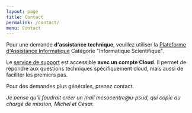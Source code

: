 ```yaml
---
layout: page
title: Contact
permalink: /contact/
menu: Contact
---
```


Pour une demande **d'assistance technique**, veuillez utiliser la [Plateforme d'Assistance Informatique](http://sos.di.u-psud.fr/) Catégorie "Informatique Scientifique".

Le [service de support](https://cloud-support.lal.in2p3.fr) est accessible 
**avec un compte Cloud**. 
Il permet de répondre aux questions techniques spécifiquement cloud, mais aussi de faciliter les premiers pas. 
Pour des demandes plus générales, prenez contact.

*Je pense qu'il faudrait créer un mail mesocentre@u-psud, qui copie au chargé de mission, Michel et César.*